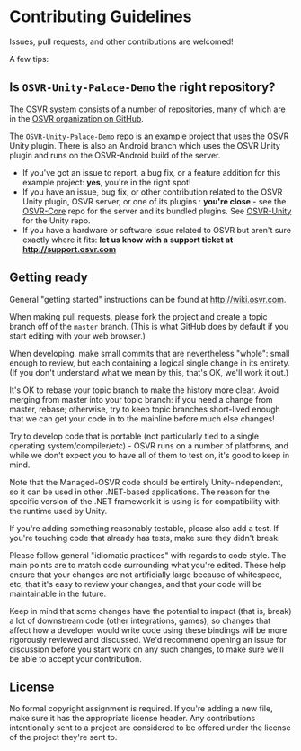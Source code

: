 # Contributing Guidelines

Issues, pull requests, and other contributions are welcomed!

A few tips:

## Is `OSVR-Unity-Palace-Demo` the right repository?

The OSVR system consists of a number of repositories, many of which are in the [OSVR organization on GitHub][osvr-org].

The `OSVR-Unity-Palace-Demo` repo is an example project that uses the OSVR Unity plugin.
There is also an Android branch which uses the OSVR Unity plugin and runs on the OSVR-Android build of the server.

- If you've got an issue to report, a bug fix, or a feature addition for this example project: **yes**, you're in the right spot!
- If you have an issue, bug fix, or other contribution related to the OSVR Unity plugin, OSVR server, or one of its plugins : **you're close** - see the [OSVR-Core](https://github.com/osvr/OSVR-Core) repo for the server and its bundled plugins. See [OSVR-Unity](https://github.com/osvr/OSVR-Unity) for the Unity repo.
- If you have a hardware or software issue related to OSVR but aren't sure exactly where it fits: **let us know with a support ticket at <http://support.osvr.com>**

[osvr-org]: https://github.com/osvr

## Getting ready

General "getting started" instructions can be found at <http://wiki.osvr.com>.

When making pull requests, please fork the project and create a topic branch off of the `master` branch.
(This is what GitHub does by default if you start editing with your web browser.)

When developing, make small commits that are nevertheless "whole": small enough to review, but each containing a logical single change in its entirety.
(If you don't understand what we mean by this, that's OK, we'll work it out.)

It's OK to rebase your topic branch to make the history more clear.
Avoid merging from master into your topic branch: if you need a change from master, rebase; otherwise, try to keep topic branches short-lived enough that we can get your code in to the mainline before much else changes!

Try to develop code that is portable (not particularly tied to a single operating system/compiler/etc) - OSVR runs on a number of platforms, and while we don't expect you to have all of them to test on, it's good to keep in mind.

Note that the Managed-OSVR code should be entirely Unity-independent, so it can be used in other .NET-based applications. The reason for the specific version of the .NET framework it is using is for compatibility with the runtime used by Unity.

If you're adding something reasonably testable, please also add a test.
If you're touching code that already has tests, make sure they didn't break.

Please follow general "idiomatic practices" with regards to code style.
The main points are to match code surrounding what you're edited.
These help ensure that your changes are not artificially large because of whitespace, etc, that it's easy to review your changes, and that your code will be maintainable in the future.

Keep in mind that some changes have the potential to impact (that is, break) a lot of downstream code (other integrations, games), so changes that affect how a developer would write code using these bindings will be more rigorously reviewed and discussed.
We'd recommend opening an issue for discussion before you start work on any such changes, to make sure we'll be able to accept your contribution.

## License

No formal copyright assignment is required. If you're adding a new file, make sure it has the appropriate license header. Any contributions intentionally sent to a project are considered to be offered under the license of the project they're sent to.
